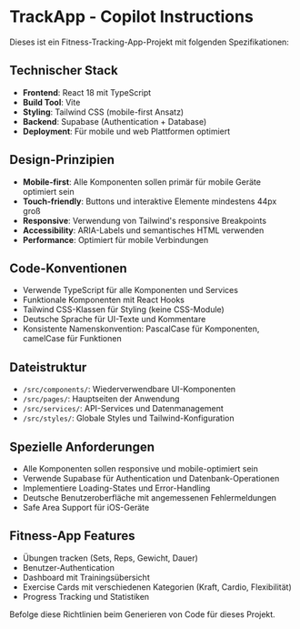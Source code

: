 <!-- Use this file to provide workspace-specific custom instructions to Copilot. For more details, visit https://code.visualstudio.com/docs/copilot/copilot-customization#_use-a-githubcopilotinstructionsmd-file -->

# TrackApp - Copilot Instructions

Dieses ist ein Fitness-Tracking-App-Projekt mit folgenden Spezifikationen:

## Technischer Stack
- **Frontend**: React 18 mit TypeScript
- **Build Tool**: Vite
- **Styling**: Tailwind CSS (mobile-first Ansatz)
- **Backend**: Supabase (Authentication + Database)
- **Deployment**: Für mobile und web Plattformen optimiert

## Design-Prinzipien
- **Mobile-first**: Alle Komponenten sollen primär für mobile Geräte optimiert sein
- **Touch-friendly**: Buttons und interaktive Elemente mindestens 44px groß
- **Responsive**: Verwendung von Tailwind's responsive Breakpoints
- **Accessibility**: ARIA-Labels und semantisches HTML verwenden
- **Performance**: Optimiert für mobile Verbindungen

## Code-Konventionen
- Verwende TypeScript für alle Komponenten und Services
- Funktionale Komponenten mit React Hooks
- Tailwind CSS-Klassen für Styling (keine CSS-Module)
- Deutsche Sprache für UI-Texte und Kommentare
- Konsistente Namenskonvention: PascalCase für Komponenten, camelCase für Funktionen

## Dateistruktur
- `/src/components/`: Wiederverwendbare UI-Komponenten
- `/src/pages/`: Hauptseiten der Anwendung
- `/src/services/`: API-Services und Datenmanagement
- `/src/styles/`: Globale Styles und Tailwind-Konfiguration

## Spezielle Anforderungen
- Alle Komponenten sollen responsive und mobile-optimiert sein
- Verwende Supabase für Authentication und Datenbank-Operationen
- Implementiere Loading-States und Error-Handling
- Deutsche Benutzeroberfläche mit angemessenen Fehlermeldungen
- Safe Area Support für iOS-Geräte

## Fitness-App Features
- Übungen tracken (Sets, Reps, Gewicht, Dauer)
- Benutzer-Authentication
- Dashboard mit Trainingsübersicht
- Exercise Cards mit verschiedenen Kategorien (Kraft, Cardio, Flexibilität)
- Progress Tracking und Statistiken

Befolge diese Richtlinien beim Generieren von Code für dieses Projekt.
